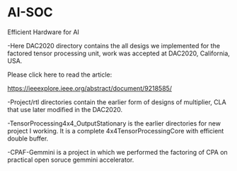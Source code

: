# AI-SOC
Efficient Hardware for AI


-Here DAC2020 directory contains the all desigs we implemented for the factored tensor processing unit, work was accepted at DAC2020, California, USA.

Please click here to read the article:

https://ieeexplore.ieee.org/abstract/document/9218585/

-Project/rtl directories contain the earlier form of designs of multiplier, CLA that use later modified in the DAC2020. 

-TensorProcessing4x4_OutputStationary is the earlier directories for new project I working. It is a complete 4x4TensorProcessingCore with efficient double buffer.

-CPAF-Gemmini is a project in which we performed the factoring of CPA on practical open soruce gemmini accelerator. 
